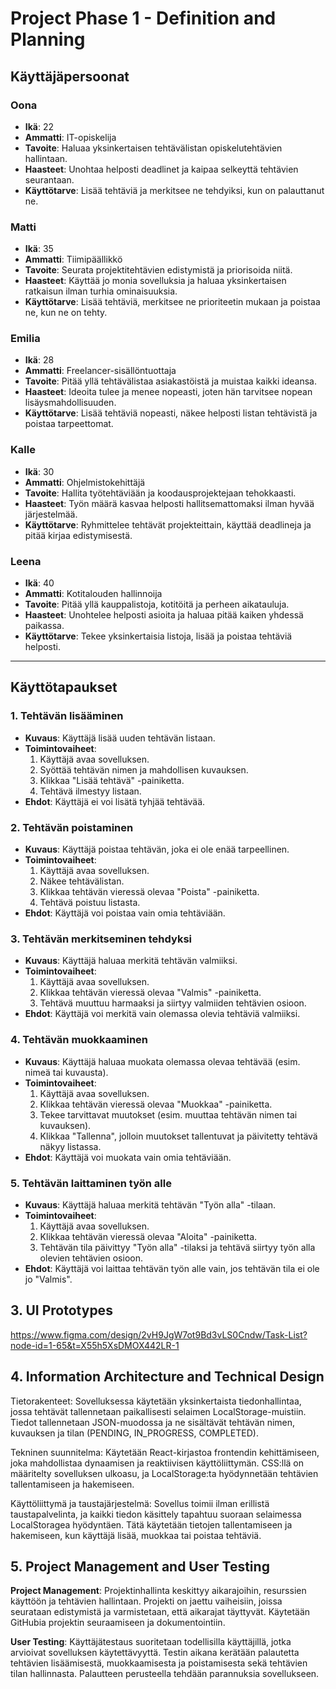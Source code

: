 # Project Phase 1 - Definition and Planning

## Käyttäjäpersoonat

### Oona
- **Ikä**: 22
- **Ammatti**: IT-opiskelija
- **Tavoite**: Haluaa yksinkertaisen tehtävälistan opiskelutehtävien hallintaan.
- **Haasteet**: Unohtaa helposti deadlinet ja kaipaa selkeyttä tehtävien seurantaan.
- **Käyttötarve**: Lisää tehtäviä ja merkitsee ne tehdyiksi, kun on palauttanut ne.

### Matti
- **Ikä**: 35
- **Ammatti**: Tiimipäällikkö
- **Tavoite**: Seurata projektitehtävien edistymistä ja priorisoida niitä.
- **Haasteet**: Käyttää jo monia sovelluksia ja haluaa yksinkertaisen ratkaisun ilman turhia ominaisuuksia.
- **Käyttötarve**: Lisää tehtäviä, merkitsee ne prioriteetin mukaan ja poistaa ne, kun ne on tehty.

### Emilia
- **Ikä**: 28
- **Ammatti**: Freelancer-sisällöntuottaja
- **Tavoite**: Pitää yllä tehtävälistaa asiakastöistä ja muistaa kaikki ideansa.
- **Haasteet**: Ideoita tulee ja menee nopeasti, joten hän tarvitsee nopean lisäysmahdollisuuden.
- **Käyttötarve**: Lisää tehtäviä nopeasti, näkee helposti listan tehtävistä ja poistaa tarpeettomat.

### Kalle
- **Ikä**: 30
- **Ammatti**: Ohjelmistokehittäjä
- **Tavoite**: Hallita työtehtäviään ja koodausprojektejaan tehokkaasti.
- **Haasteet**: Työn määrä kasvaa helposti hallitsemattomaksi ilman hyvää järjestelmää.
- **Käyttötarve**: Ryhmittelee tehtävät projekteittain, käyttää deadlineja ja pitää kirjaa edistymisestä.

### Leena
- **Ikä**: 40
- **Ammatti**: Kotitalouden hallinnoija
- **Tavoite**: Pitää yllä kauppalistoja, kotitöitä ja perheen aikatauluja.
- **Haasteet**: Unohtelee helposti asioita ja haluaa pitää kaiken yhdessä paikassa.
- **Käyttötarve**: Tekee yksinkertaisia listoja, lisää ja poistaa tehtäviä helposti.

---

## Käyttötapaukset

### 1. Tehtävän lisääminen
- **Kuvaus**: Käyttäjä lisää uuden tehtävän listaan.
- **Toimintovaiheet**:
    1. Käyttäjä avaa sovelluksen.
    2. Syöttää tehtävän nimen ja mahdollisen kuvauksen.
    3. Klikkaa "Lisää tehtävä" -painiketta.
    4. Tehtävä ilmestyy listaan.
- **Ehdot**: Käyttäjä ei voi lisätä tyhjää tehtävää.

### 2. Tehtävän poistaminen
- **Kuvaus**: Käyttäjä poistaa tehtävän, joka ei ole enää tarpeellinen.
- **Toimintovaiheet**:
    1. Käyttäjä avaa sovelluksen.
    2. Näkee tehtävälistan.
    3. Klikkaa tehtävän vieressä olevaa "Poista" -painiketta.
    4. Tehtävä poistuu listasta.
- **Ehdot**: Käyttäjä voi poistaa vain omia tehtäviään.

### 3. Tehtävän merkitseminen tehdyksi
- **Kuvaus**: Käyttäjä haluaa merkitä tehtävän valmiiksi.
- **Toimintovaiheet**:
    1. Käyttäjä avaa sovelluksen.
    2. Klikkaa tehtävän vieressä olevaa "Valmis" -painiketta.
    3. Tehtävä muuttuu harmaaksi ja siirtyy valmiiden tehtävien osioon.
- **Ehdot**: Käyttäjä voi merkitä vain olemassa olevia tehtäviä valmiiksi.

### 4. Tehtävän muokkaaminen
- **Kuvaus**: Käyttäjä haluaa muokata olemassa olevaa tehtävää (esim. nimeä tai kuvausta).
- **Toimintovaiheet**:
    1. Käyttäjä avaa sovelluksen.
    2. Klikkaa tehtävän vieressä olevaa "Muokkaa" -painiketta.
    3. Tekee tarvittavat muutokset (esim. muuttaa tehtävän nimen tai kuvauksen).
    4. Klikkaa "Tallenna", jolloin muutokset tallentuvat ja päivitetty tehtävä näkyy listassa.
- **Ehdot**: Käyttäjä voi muokata vain omia tehtäviään.

### 5. Tehtävän laittaminen työn alle
- **Kuvaus**: Käyttäjä haluaa merkitä tehtävän "Työn alla" -tilaan.
- **Toimintovaiheet**:
    1. Käyttäjä avaa sovelluksen.
    2. Klikkaa tehtävän vieressä olevaa "Aloita" -painiketta.
    3. Tehtävän tila päivittyy "Työn alla" -tilaksi ja tehtävä siirtyy työn alla olevien tehtävien osioon.
- **Ehdot**: Käyttäjä voi laittaa tehtävän työn alle vain, jos tehtävän tila ei ole jo "Valmis".

## 3. UI Prototypes

https://www.figma.com/design/2vH9JgW7ot9Bd3vLS0Cndw/Task-List?node-id=1-65&t=X55h5XsDMOX442LR-1



## 4. Information Architecture and Technical Design
Tietorakenteet:
Sovelluksessa käytetään yksinkertaista tiedonhallintaa, jossa tehtävät tallennetaan paikallisesti selaimen LocalStorage-muistiin. Tiedot tallennetaan JSON-muodossa ja ne sisältävät tehtävän nimen, kuvauksen ja tilan (PENDING, IN_PROGRESS, COMPLETED).

Tekninen suunnitelma:
Käytetään React-kirjastoa frontendin kehittämiseen, joka mahdollistaa dynaamisen ja reaktiivisen käyttöliittymän. CSS:llä on määritelty sovelluksen ulkoasu, ja LocalStorage:ta hyödynnetään tehtävien tallentamiseen ja hakemiseen.

Käyttöliittymä ja taustajärjestelmä:
Sovellus toimii ilman erillistä taustapalvelinta, ja kaikki tiedon käsittely tapahtuu suoraan selaimessa LocalStoragea hyödyntäen. Tätä käytetään tietojen tallentamiseen ja hakemiseen, kun käyttäjä lisää, muokkaa tai poistaa tehtäviä.

## 5. Project Management and User Testing
**Project Management**:
Projektinhallinta keskittyy aikarajoihin, resurssien käyttöön ja tehtävien hallintaan. Projekti on jaettu vaiheisiin, joissa seurataan edistymistä ja varmistetaan, että aikarajat täyttyvät. Käytetään GitHubia projektin seuraamiseen ja dokumentointiin.

**User Testing**:
Käyttäjätestaus suoritetaan todellisilla käyttäjillä, jotka arvioivat sovelluksen käytettävyyttä. Testin aikana kerätään palautetta tehtävien lisäämisestä, muokkaamisesta ja poistamisesta sekä tehtävien tilan hallinnasta. Palautteen perusteella tehdään parannuksia sovellukseen.
